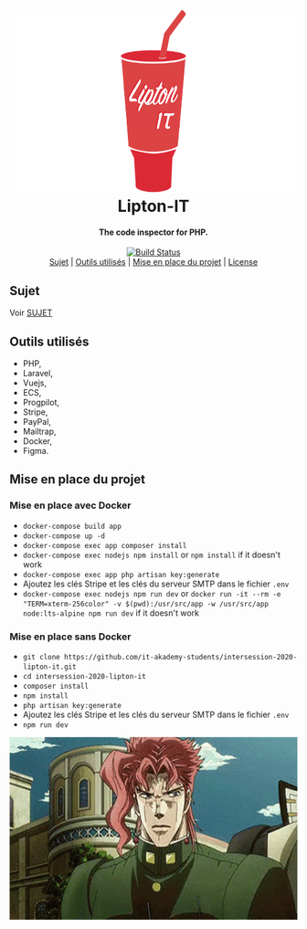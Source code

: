 <h1 align="center">
  <a href="https://github.com/it-akademy-students/intersession-2020-lipton-it"><img src="resources/images/banner.png" alt="Lipton-IT" height="320"></a>
  <br>
  Lipton-IT
</h1>
<h4 align="center">The code inspector for PHP.</h2>

<p align="center">
  <a href="https://github.com/it-akademy-students/intersession-2020-lipton-it/workflows/Laravel%20Prod/badge.svg?branch=master"><img src="https://github.com/it-akademy-students/intersession-2020-lipton-it/workflows/Laravel%20Prod/badge.svg?branch=master" alt="Build Status"></a><br>
  <a href="SUJET.md">Sujet</a> | <a href="#outils-utilisés">Outils utilisés</a> | <a href="#mise-en-place-du-projet">Mise en place du projet</a> | <a href="LICENSE">License</a>
</p>

## Sujet

Voir [SUJET](SUJET.md)

## Outils utilisés

- PHP,
- Laravel,
- Vuejs,
- ECS,
- Progpilot,
- Stripe,
- PayPal,
- Mailtrap,
- Docker,
- Figma.

## Mise en place du projet

### Mise en place avec Docker

- `docker-compose build app`
- `docker-compose up -d`
- `docker-compose exec app composer install`
- `docker-compose exec nodejs npm install` or `npm install` if it doesn't work
- `docker-compose exec app php artisan key:generate`
- Ajoutez les clés Stripe et les clés du serveur SMTP dans le fichier `.env`
- `docker-compose exec nodejs npm run dev` or `docker run -it --rm -e "TERM=xterm-256color" -v $(pwd):/usr/src/app -w /usr/src/app node:lts-alpine npm run dev` if it doesn't work

### Mise en place sans Docker

- `git clone https://github.com/it-akademy-students/intersession-2020-lipton-it.git`
- `cd intersession-2020-lipton-it`
- `composer install`
- `npm install`
- `php artisan key:generate`
- Ajoutez les clés Stripe et les clés du serveur SMTP dans le fichier `.env`
- `npm run dev`

<p align="center"><img src="resources/images/jjba.gif" height="320"></p>
